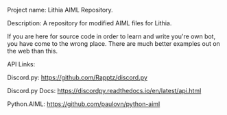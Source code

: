 Project name: Lithia AIML Repository.

Description: A repository for modified AIML files for Lithia.

If you are here for source code in order to learn and write you're own bot, you have come to the wrong place.
There are much better examples out on the web than this.


API Links:

Discord.py: https://github.com/Rapptz/discord.py 

Discord.py Docs: https://discordpy.readthedocs.io/en/latest/api.html

Python.AIML: https://github.com/paulovn/python-aiml